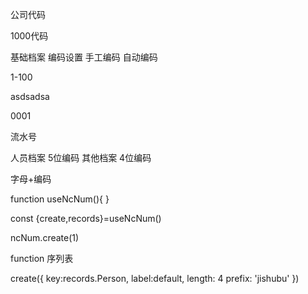 
公司代码

1000代码

基础档案 编码设置
    手工编码
    自动编码
    
1-100

asdsadsa

0001

流水号

人员档案 5位编码
其他档案 4位编码

字母+编码


function useNcNum(){
}

const {create,records}=useNcNum()

ncNum.create(1)

function 序列表
     
create({
    key:records.Person,
    label:default,
    length: 4
    prefix: 'jishubu'
})